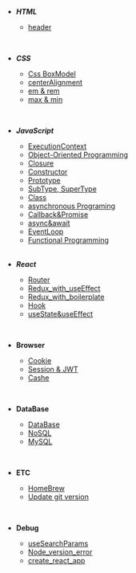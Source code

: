 - **_HTML_**
  <br/>

  - [header](https://github.com/goawmfhfl/My-wiki/blob/main/HTML/header.md)

<br/>

- **_CSS_**
  <br/>

  - [Css BoxModel](https://github.com/goawmfhfl/My-wiki/blob/main/CSS/boxmodel.md)
  - [centerAlignment](https://github.com/goawmfhfl/My-wiki/blob/main/CSS/centerAlignment.md)
  - [em & rem](https://github.com/goawmfhfl/My-wiki/blob/a65c05809bd0f9ffb0e49badd78c36b2d6175c3d/CSS/emrem.md)
  - [max & min](https://github.com/goawmfhfl/My-wiki/blob/main/CSS/max,min.md)

<br/>

- **_JavaScript_**
  <br/>

  - [ExecutionContext](https://github.com/goawmfhfl/My-wiki/blob/main/JavaScript/ExecutionContext.md)
  - [Object-Oriented Programming](https://github.com/goawmfhfl/My-wiki/blob/main/JavaScript/OOP.md)
  - [Closure](https://github.com/goawmfhfl/My-wiki/blob/main/JavaScript/Closure.md)
  - [Constructor](https://github.com/goawmfhfl/My-wiki/blob/main/JavaScript/Constructor.md)
  - [Prototype](https://github.com/goawmfhfl/My-wiki/blob/main/JavaScript/Prototype.md)
  - [SubType, SuperType](https://github.com/goawmfhfl/My-wiki/blob/main/JavaScript/SubType,SuperType.md)
  - [Class](https://github.com/goawmfhfl/My-wiki/blob/main/JavaScript/Class.md)
  - [asynchronous Programing](https://github.com/goawmfhfl/My-wiki/blob/main/JavaScript/asynchronousPrograming.md)
  - [Callback&Promise](https://github.com/goawmfhfl/My-wiki/blob/main/JavaScript/Callback&Promise.md)
  - [async&await](https://github.com/goawmfhfl/My-wiki/blob/main/JavaScript/async&await.md)
  - [EventLoop](https://github.com/goawmfhfl/My-wiki/blob/main/JavaScript/EventLoop.md)
  - [Functional Programming](https://github.com/goawmfhfl/My-wiki/blob/main/JavaScript/Functional%20Programming.md)

  <br/>

- **_React_**
  <br/>

  - [Router](https://github.com/goawmfhfl/My-wiki/blob/main/React/Router.md)
  - [Redux_with_useEffect](https://github.com/goawmfhfl/My-wiki/blob/main/React/Redux_with_useEffect.md)
  - [Redux_with_boilerplate](https://github.com/goawmfhfl/My-wiki/blob/main/React/Redux_with_boilerplate.md)
  - [Hook](https://github.com/goawmfhfl/My-wiki/blob/main/React/ReactHook.md)
  - [useState&useEffect](https://github.com/goawmfhfl/My-wiki/blob/main/React/useState&useEffect.md)

<br/>

- **Browser**
  <br/>

  - [Cookie](https://github.com/goawmfhfl/My-wiki/blob/main/Browser/Cookie.md)
  - [Session & JWT](https://github.com/goawmfhfl/My-wiki/blob/main/Browser/Session%20&%20JWT.md)
  - [Cashe](https://github.com/goawmfhfl/My-wiki/blob/main/Browser/Cashe.md)

<br/>

- **DataBase**
  <br/>

  - [DataBase](https://github.com/goawmfhfl/My-wiki/blob/main/DataBase/database.md)
  - [NoSQL](https://github.com/goawmfhfl/My-wiki/blob/main/DataBase/NoSql.md)
  - [MySQL](https://github.com/goawmfhfl/My-wiki/blob/main/DataBase/MySql.md)

<br/>

- **ETC**
  <br/>

  - [HomeBrew](https://github.com/goawmfhfl/My-wiki/blob/main/ETC/HomeBrew.md)
  - [Update git version](https://github.com/goawmfhfl/My-wiki/blob/main/ETC/UpdateGitVersion.md)

<br/>

- **Debug**
  <br/>

  - [useSearchParams](https://github.com/goawmfhfl/My-wiki/blob/main/Debug/useSearchParams.md)
  - [Node_version_error](https://github.com/goawmfhfl/My-wiki/blob/main/Debug/%5BNode%5Dversion_error.md)
  - [create_react_app](https://github.com/goawmfhfl/My-wiki/blob/main/Debug/create_react_app.md)
